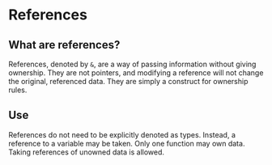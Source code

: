 # References

## What are references?
References, denoted by ```&```, are a way of passing information without giving ownership. They are not pointers, and modifying a reference will not change the original, referenced data. They are simply a construct for ownership rules.

## Use
References do not need to be explicitly denoted as types. Instead, a reference to a variable may be taken.
Only one function may own data. Taking references of unowned data is allowed.